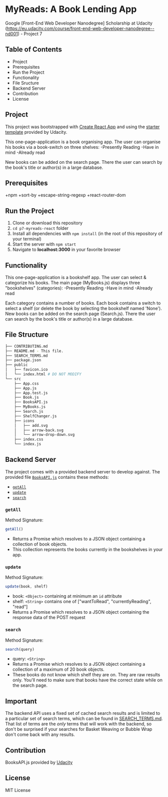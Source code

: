 # MyReads: A Book Lending App
Google [Front-End Web Developer Nanodegree] Scholarship at Udacity (https://eu.udacity.com/course/front-end-web-developer-nanodegree--nd001) - Project 7

## Table of Contents
  
* Project
* Prerequisites
* Run the Project
* Functionality
* File Sructure
* Backend Server
* Contribution
* License

## Project

This project was bootstrapped with [Create React App](https://github.com/facebookincubator/create-react-app) and using the [starter template](https://github.com/udacity/reactnd-project-myreads-starter) provided by Udacity.

This one-page-application is a book organising app. The user can organise his books via a book-switch on three shelves:
-Presently Reading
-Have in mind
-Already read

New books can be added on the search page. There the user can search by the book's title or author(s) in a large database.

## Prerequisites

+npm
+sort-by
+escape-string-regexp
+react-router-dom
 

## Run the Project

 1.  Clone or download this repository
 2.  `cd p7-myreads-react` folder
 3.  Install all dependencies with `npm install` (in the root of this repository of your terminal)
 4.  Start the server with  `npm start`
 5.  Navigate to **localhost:3000** in your favorite browser
 
## Functionality
This one-page-application is a bookshelf app. The user can select & categorize his books.
The main page (MyBooks.js) displays three "bookshelves" (categories):
-Presently Reading
-Have in mind
-Already read

Each category contains a number of books.
Each book contains a switch to select a shelf (or delete the book by selecting the bookshelf named 'None').
New books can be added on the search page (Search.js). 
There the user can search by the book's title or author(s) in a large database.

## File Structure
```bash
├── CONTRIBUTING.md
├── README.md - This file.
├── SEARCH_TERMS.md 
├── package.json 
├── public
│   ├── favicon.ico 
│   └── index.html # DO NOT MODIFY
└── src
    ├── App.css 
    ├── App.js 
    ├── App.test.js
    ├── Book.js 
    ├── BooksAPI.js
    ├── MyBooks.js
    ├── Search.js
    ├── ShelfChanger.js 
    ├── icons 
    │   ├── add.svg
    │   ├── arrow-back.svg
    │   └── arrow-drop-down.svg
    ├── index.css 
    └── index.js 
```

## Backend Server

The project comes with a provided backend server to develop against. The provided file [`BooksAPI.js`](src/BooksAPI.js) contains these methods:

* [`getAll`](#getall)
* [`update`](#update)
* [`search`](#search)

### `getAll`

Method Signature:

```js
getAll()
```

* Returns a Promise which resolves to a JSON object containing a collection of book objects.
* This collection represents the books currently in the bookshelves in your app.

### `update`

Method Signature:

```js
update(book, shelf)
```

* book: `<Object>` containing at minimum an `id` attribute
* shelf: `<String>` contains one of ["wantToRead", "currentlyReading", "read"]  
* Returns a Promise which resolves to a JSON object containing the response data of the POST request

### `search`

Method Signature:

```js
search(query)
```

* query: `<String>`
* Returns a Promise which resolves to a JSON object containing a collection of a maximum of 20 book objects.
* These books do not know which shelf they are on. They are raw results only. You'll need to make sure that books have the correct state while on the search page.

## Important
The backend API uses a fixed set of cached search results and is limited to a particular set of search terms, which can be found in [SEARCH_TERMS.md](SEARCH_TERMS.md). That list of terms are the _only_ terms that will work with the backend, so don't be surprised if your searches for Basket Weaving or Bubble Wrap don't come back with any results.


## Contribution

BooksAPI.js provided by [Udacity](https://eu.udacity.com/)

## License

MIT License
